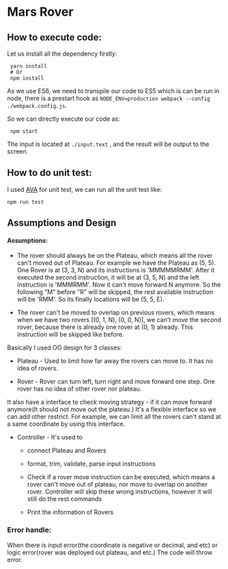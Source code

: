 # Mars Rover

## How to execute code:
Let us install all the dependency firstly:
```shell
 yarn install
 # Or
 npm install
```
As we use ES6, we need to transpile our code to ES5 which is can be run in node,
there is a prestart hook as ```NODE_ENV=production webpack --config ./webpack.config.js```.

So we can directly execute our code as:
```shell
 npm start
```
The input is located at ```./input.text```
, and the result will be output to the screen. 

## How to do unit test:
I used [AVA](https://github.com/avajs/ava) for unit test, we can run all the unit test like:
```
npm run test
```

## Assumptions and Design

#### Assumptions:
 - The rover should always be on the Plateau, which means all the rover can't moved out of Plateau.
    For example we have the Plateau as (5, 5). One Rover is at (3, 3, N) and its instructions is 'MMMMMRMM'.
    After it executed the second instruction, it will be at (3, 5, N) and the left instruction is 'MMMRMM'.
    Now it can't move forward N anymore. So the following "M" before "R" will be skipped, 
    the rest available instruction will be 'RMM'. So its finally locations will be (5, 5, E).
 
 - The rover can't be moved to overlap on previous rovers, which means when we have two rovers [(0, 1, N), (0, 0, N)],
  we can't move the second rover, because there is already one rover at (0, 1) already.
   This instruction will be skipped like before.  

Basically I used OO design for 3 classes:

- Plateau - Used to limit how far away the rovers can move to. It has no idea of rovers.

- Rover - Rover can turn left, turn right and move forward one step. One rover has no idea of other rover nor plateau. 

It also have a interface to check moving strategy - if it can move forward anymore(It should not move out the plateau.)
It's a flexible interface so we can add other restrict.
 For example, we can limit all the rovers can't stand at a same coordinate by using this interface.

- Controller - It's used to
    - connect Plateau and Rovers
    
    - format, trim, validate, parse input instructions
    
    - Check if a rover move instruction can be executed, which means a rover can't move out of plateau, nor move to overlap
    on another rover. Controller will skip these wrong instructions, however it will still do the rest commands
    
    - Print the information of Rovers  

### Error handle:
When there is input error(the coordinate is negative or decimal, and etc) or logic error(rover was deployed out plateau, and etc.)
The code will throw error.

